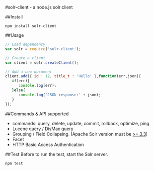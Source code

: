 #solr-client - a node.js solr client
 
##Install

```
npm install solr-client
```
    
##Usage

```js
// Load dependency
var solr = require('solr-client');

// Create a client
var client = solr.createClient();

// Add a new document
client.add({ id : 12, title_t : 'Hello' },function(err,json){
   if(err){
      console.log(err);
   }else{
      console.log('JSON response:' + json);
   }
});
```

##Commands & API supported
 - commands: query, delete, update, commit, rollback, optimize, ping
 - Lucene query / DisMax query 
 - Grouping / Field Collapsing. (Apache Solr version must be [>= 3.3](http://svn.apache.org/repos/asf/lucene/dev/tags/lucene_solr_3_3/solr/CHANGES.txt))
 - Facet
 - HTTP Basic Access Authentication

##Test
Before to run the test, start the Solr server.

```js
npm test
```
